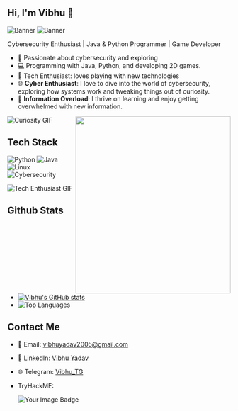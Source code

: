 ## Hi, I'm Vibhu 👋
![Banner](https://plus.unsplash.com/premium_photo-1664304160128-ca5a08ac46ce?q=80&w=2653&auto=format&fit=crop&ixlib=rb-4.0.3&ixid=M3wxMjA3fDB8MHxwaG90by1wYWdlfHx8fGVufDB8fHx8fA%3D%3D)
![Banner](https://media1.giphy.com/media/v1.Y2lkPTc5MGI3NjExMWJ5eGluN29qOTlsazE3ZzdoNjd4emlzenpsOGZ4MjZiYWFqMjJndSZlcD12MV9pbnRlcm5hbF9naWZfYnlfaWQmY3Q9Zw/sns92xOAzdMsM/giphy.gif)

Cybersecurity Enthusiast | Java & Python Programmer | Game Developer
- 🔐 Passionate about cybersecurity and exploring
- 💻 Programming with Java, Python, and developing 2D games.
- 👾 Tech Enthusiast: loves playing with new technologies
- 🌐 **Cyber Enthusiast**: I love to dive into the world of cybersecurity, exploring how systems work and tweaking things out of curiosity.
- 🧠 **Information Overload**: I thrive on learning and enjoy getting overwhelmed with new information. 

![Curiosity GIF](https://media.giphy.com/media/3oEjHECc1GftirnHZm/giphy.gif?cid=790b7611ns59g4evrrnqniehqkxo0oul79dd6jp20omc23ft&ep=v1_gifs_search&rid=giphy.gif&ct=g) 
 <img src="https://media3.giphy.com/media/v1.Y2lkPTc5MGI3NjExazVjcm9tZGV3ZW12dDN0anB1aHQ4bnY0aTNyM3g3OTg2b3N4cnc1aCZlcD12MV9pbnRlcm5hbF9naWZfYnlfaWQmY3Q9Zw/IXnygGeB6LPPi/giphy.gif" align="right" width="350" height="400">

## Tech Stack

![Python](https://img.shields.io/badge/-Python-3776AB?style=flat&logo=python&logoColor=white) 
![Java](https://img.shields.io/badge/-Java-007396?style=flat&logo=java&logoColor=white) 
![Linux](https://img.shields.io/badge/-Linux-FCC624?style=flat&logo=linux&logoColor=black) 
![Cybersecurity](https://img.shields.io/badge/-Cybersecurity-009688?style=flat&logo=security&logoColor=white)

![Tech Enthusiast GIF](https://media.giphy.com/media/v7WM6sLcnGIc8/giphy.gif?cid=ecf05e47xlnlwkoq8rklw5npthgvyv9tiyyxn42nwf1vtjuw&ep=v1_gifs_search&rid=giphy.gif&ct=g)

## Github Stats 
- [![Vibhu's GitHub stats](https://github-readme-stats.vercel.app/api?username=coldman07&theme=radical)](https://github.com/anuraghazra/github-readme-stats)
- ![Top Languages](https://github-readme-stats.vercel.app/api/top-langs/?username=coldman07)

## Contact Me
- 📧 Email: [vibhuyadav2005@gmail.com](mailto:vibhuyadav2005@gmail.com)
- 💼 LinkedIn: [Vibhu Yadav](https://www.linkedin.com/in/vibhu-yadav-77b51b29a/)
- 🌐 Telegram: [Vibhu_TG](https://t.me/Oyee_VIBHU)
- TryHackME:

  <img src="https://tryhackme-badges.s3.amazonaws.com/ColdMan.png" alt="Your Image Badge" />
